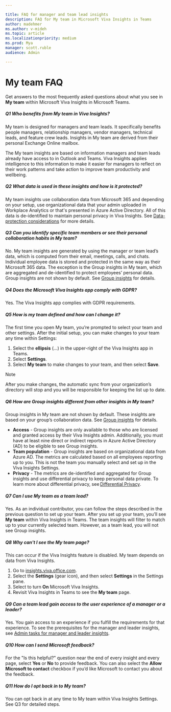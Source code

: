 ```yaml
---

title: FAQ for manager and team lead insights
description: FAQ for My team in Microsoft Viva Insights in Teams
author: madehmer
ms.author: v-mideh
ms.topic: article
ms.localizationpriority: medium 
ms.prod: Mya
manager: scott.ruble
audience: Admin

---
```


# My team FAQ

Get answers to the most frequently asked questions about what you see in **My team** within Microsoft Viva Insights in Microsoft Teams.

##### Q1 Who benefits from My team in Viva Insights?

My team is designed for managers and team leads. It specifically benefits people managers, relationship managers, vendor managers, technical leads, and feature crew leads. Insights in My team are derived from their personal Exchange Online mailbox.

The My team insights are based on information managers and team leads already have access to in Outlook and Teams. Viva Insights applies intelligence to this information to make it easier for managers to reflect on their work patterns and take action to improve team productivity and wellbeing.

##### Q2 What data is used in these insights and how is it protected?

My team insights use collaboration data from Microsoft 365 and depending on your setup, use organizational data that your admin uploaded in Workplace Analytics or that's presented in Azure Active Directory. All of this data is de-identified to maintain personal privacy in Viva Insights. See [Data-protection considerations](../privacy/data-protection-considerations.md) for more details.

##### Q3 Can you identify specific team members or see their personal collaboration habits in My team?

No. My team insights are generated by using the manager or team lead’s data, which is computed from their email, meetings, calls, and chats. Individual employee data is stored and protected in the same way as their Microsoft 365 data. The exception is the Group insights in My team, which are aggregated and de-identified to protect employees’ personal data. Group insights are not shown by default. See [Group insights](group-insights.md) for details.

##### Q4 Does the Microsoft Viva Insights app comply with GDPR?

Yes. The Viva Insights app complies with GDPR requirements.

##### Q5 How is my team defined and how can I change it?

The first time you open My team, you’re prompted to select your team and other settings. After the initial setup, you can make changes to your team any time within Settings:

1. Select the **ellipsis** (...) in the upper-right of the Viva Insights app in Teams.
2. Select **Settings**.
3. Select **My team** to make changes to your team, and then select **Save**.

>[!Note]
>After you make changes, the automatic sync from your organization’s directory will stop and you will be responsible for keeping the list up to date.

##### Q6 How are Group insights different from other insights in My team?

Group insights in My team are not shown by default. These insights are based on your group’s collaboration data. See [Group insights](group-insights.md) for details.

* **Access** - Group insights are only available to those who are licensed and granted access by their Viva Insights admin. Additionally, you must have at least nine direct or indirect reports in Azure Active Directory (AD) to be eligible to see Group insights.
* **Team population** - Group insights are based on organizational data from Azure AD. The metrics are calculated based on all employees reporting up to you. This is not the team you manually select and set up in the Viva Insights Settings.
* **Privacy** - The metrics are de-identified and aggregated for Group insights and use differential privacy to keep personal data private. To learn more about differential privacy, see [Differential Privacy](../privacy/differential-privacy.md).

##### Q7 Can I use My team as a team lead?

Yes. As an individual contributor, you can follow the steps described in the previous question to set up your team. After you set up your team, you’ll see **My team** within Viva Insights in Teams. The team insights will filter to match up to your currently selected team. However, as a team lead, you will not see Group insights.

##### Q8 Why can't I see the My team page?

This can occur if the Viva Insights feature is disabled. My team depends on data from Viva Insights.

1. Go to [insights.viva.office.com](https://insights.viva.office.com).
2. Select the **Settings** (gear icon), and then select **Settings** in the Settings pane.
3. Select to turn **On** Microsoft Viva Insights.
4. Revisit Viva Insights in Teams to see the **My team** page.

##### Q9 Can a team lead gain access to the user experience of a manager or a leader?

Yes. You gain access to an experience if you fulfill the requirements for that experience. To see the prerequisites for the manager and leader insights, see [Admin tasks for manager and leader insights](../setup/ml-insights-setup.md).

##### Q10 How can I send Microsoft feedback?

For the "Is this helpful?" question near the end of every insight and every page, select **Yes** or **No** to provide feedback. You can also select the **Allow Microsoft to contact** checkbox if you’d like Microsoft to contact you about the feedback.

##### Q11 How do I opt back in to My team?

You can opt back in at any time to My team within Viva Insights Settings. See Q3 for detailed steps.
